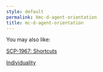 ```yaml
---
style: default
permalink: Xmc-d-agent-orientation
title: mc-d-agent-orientation
---
```

You may also like:

[SCP-1967: Shortcuts](http://scp-wiki.net/scp-1967)

[Individuality](http://scp-wiki.net/individuality)
